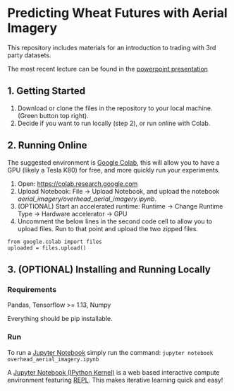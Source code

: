# Predicting Wheat Futures with Aerial Imagery
This repository includes materials for an introduction to trading with 3rd party datasets. 

The most recent lecture can be found in the [powerpoint presentation](https://github.com/athaker/econ_136/blob/master/phxdata20/phxdata20_avi_thaker_aerial_imagery-2020-11-20.pdf)

## 1. Getting Started
1. Download or clone the files in the repository to your local machine. (Green button top right). 
2. Decide if you want to run locally (step 2), or run online with Colab. 


## 2. Running Online
The suggested environment is [Google Colab](https://colab.research.google.com),  this will allow you to have a GPU (likely a Tesla K80) for free, and more quickly run your experiments. 
1. Open: https://colab.research.google.com
2. Upload Notebook: File -> Upload Notebook, and upload the notebook _aerial_imagery/overhead_aerial_imagery.ipynb_. 
3. (OPTIONAL) Start an accelerated runtime: Runtime -> Change Runtime Type -> Hardware accelerator -> GPU
4. Uncomment the below lines in the second code cell to allow you to upload files. Run to that point and upload the two zipped files.
```
from google.colab import files
uploaded = files.upload()
```

## 3. (OPTIONAL) Installing and Running Locally
### Requirements
Pandas, Tensorflow >= 1.13, Numpy

Everything should be pip installable. 
### Run
To run a [Jupyter Notebook](http://jupyter.org/) simply run the command: ```jupyter notebook overhead_aerial_imagery.ipynb```

A [Jupyter Notebook (IPython Kernel)](http://jupyter.org/) is a web based interactive compute environment featuring [REPL](https://en.wikipedia.org/wiki/Read%E2%80%93eval%E2%80%93print_loop). This makes iterative learning quick and easy!
